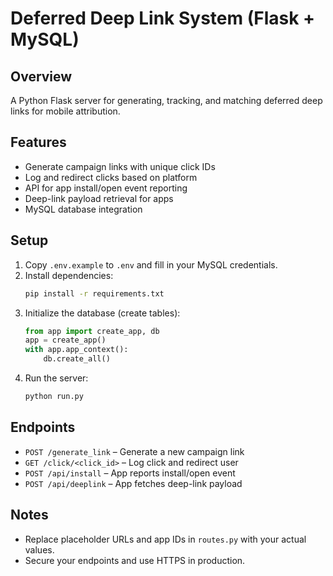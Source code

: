 # Deferred Deep Link System (Flask + MySQL)

## Overview
A Python Flask server for generating, tracking, and matching deferred deep links for mobile attribution.

## Features
- Generate campaign links with unique click IDs
- Log and redirect clicks based on platform
- API for app install/open event reporting
- Deep-link payload retrieval for apps
- MySQL database integration

## Setup
1. Copy `.env.example` to `.env` and fill in your MySQL credentials.
2. Install dependencies:
   ```bash
   pip install -r requirements.txt
   ```
3. Initialize the database (create tables):
   ```python
   from app import create_app, db
   app = create_app()
   with app.app_context():
       db.create_all()
   ```
4. Run the server:
   ```bash
   python run.py
   ```

## Endpoints
- `POST /generate_link` – Generate a new campaign link
- `GET /click/<click_id>` – Log click and redirect user
- `POST /api/install` – App reports install/open event
- `POST /api/deeplink` – App fetches deep-link payload

## Notes
- Replace placeholder URLs and app IDs in `routes.py` with your actual values.
- Secure your endpoints and use HTTPS in production.
